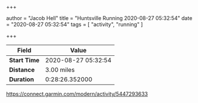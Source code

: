 +++

author = "Jacob Hell"
title = "Huntsville Running 2020-08-27 05:32:54"
date = "2020-08-27 05:32:54"
tags = [
    "activity", "running"
]

+++

<!--more-->

|Field  |Value  |
|--- | --- |
|**Start Time**|2020-08-27 05:32:54|
|**Distance**|3.00 miles|
|**Duration**|0:28:26.352000|

https://connect.garmin.com/modern/activity/5447293633